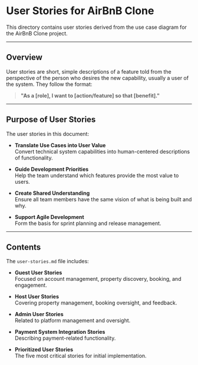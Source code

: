 # User Stories for AirBnB Clone

This directory contains user stories derived from the use case diagram for the AirBnB Clone project.

---

## Overview

User stories are short, simple descriptions of a feature told from the perspective of the person who desires the new capability, usually a user of the system. They follow the format:

> **"As a [role], I want to [action/feature] so that [benefit]."**

---

## Purpose of User Stories

The user stories in this document:

- **Translate Use Cases into User Value**  
  Convert technical system capabilities into human-centered descriptions of functionality.

- **Guide Development Priorities**  
  Help the team understand which features provide the most value to users.

- **Create Shared Understanding**  
  Ensure all team members have the same vision of what is being built and why.

- **Support Agile Development**  
  Form the basis for sprint planning and release management.

---

## Contents

The `user-stories.md` file includes:

- **Guest User Stories**  
  Focused on account management, property discovery, booking, and engagement.

- **Host User Stories**  
  Covering property management, booking oversight, and feedback.

- **Admin User Stories**  
  Related to platform management and oversight.

- **Payment System Integration Stories**  
  Describing payment-related functionality.

- **Prioritized User Stories**  
  The five most critical stories for initial implementation.
